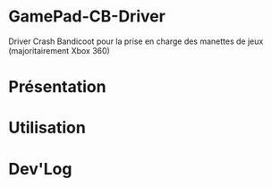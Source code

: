 # GamePad-CB-Driver
Driver Crash Bandicoot pour la prise en charge des manettes de jeux (majoritairement Xbox 360)

# Présentation

# Utilisation

# Dev'Log
